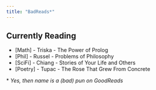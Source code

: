 ```yaml
---
title: "BadReads*"
---
```


## Currently Reading
* [Math] - Triska - The Power of Prolog
* [Phil] - Russel - Problems of Philosophy
* [SciFi] - Chiang - Stories of Your Life and Others
* [Poetry] - Tupac - The Rose That Grew From Concrete 

\* *Yes, then name is a (bad) pun on GoodReads*
